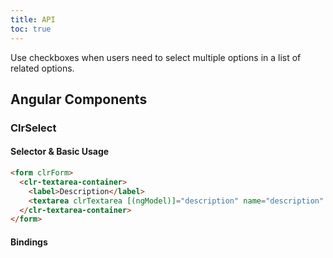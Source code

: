 ```yaml
---
title: API
toc: true
---
```


Use checkboxes when users need to select multiple options in a list of related options.

## Angular Components

### ClrSelect

#### Selector & Basic Usage

```html
<form clrForm>
  <clr-textarea-container>
    <label>Description</label>
    <textarea clrTextarea [(ngModel)]="description" name="description" required></textarea>
  </clr-textarea-container>
</form>
```

#### Bindings

<DocComponentApi component="ClrFormCommon" item="bindings" />
